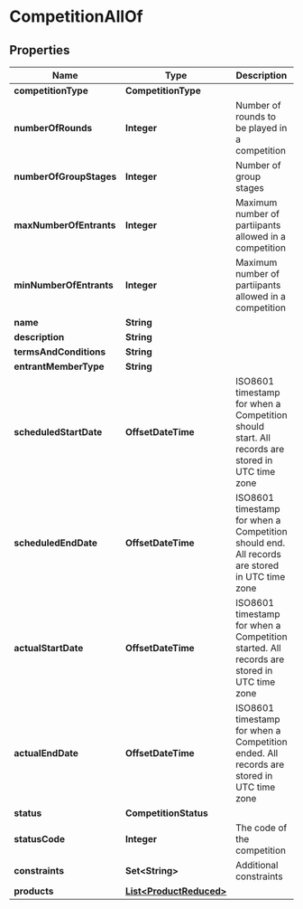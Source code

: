 

# CompetitionAllOf


## Properties

| Name | Type | Description | Notes |
|------------ | ------------- | ------------- | -------------|
|**competitionType** | **CompetitionType** |  |  [optional] |
|**numberOfRounds** | **Integer** | Number of rounds to be played in a competition |  [optional] |
|**numberOfGroupStages** | **Integer** | Number of group stages |  [optional] |
|**maxNumberOfEntrants** | **Integer** | Maximum number of partiipants allowed in a competition |  [optional] |
|**minNumberOfEntrants** | **Integer** | Maximum number of partiipants allowed in a competition |  [optional] |
|**name** | **String** |  |  [optional] |
|**description** | **String** |  |  [optional] |
|**termsAndConditions** | **String** |  |  [optional] |
|**entrantMemberType** | **String** |  |  [optional] |
|**scheduledStartDate** | **OffsetDateTime** | ISO8601 timestamp for when a Competition should start. All records are stored in UTC time zone |  [optional] |
|**scheduledEndDate** | **OffsetDateTime** | ISO8601 timestamp for when a Competition should end. All records are stored in UTC time zone |  [optional] |
|**actualStartDate** | **OffsetDateTime** | ISO8601 timestamp for when a Competition started. All records are stored in UTC time zone |  [optional] [readonly] |
|**actualEndDate** | **OffsetDateTime** | ISO8601 timestamp for when a Competition ended. All records are stored in UTC time zone |  [optional] [readonly] |
|**status** | **CompetitionStatus** |  |  [optional] |
|**statusCode** | **Integer** | The code of the competition |  [optional] [readonly] |
|**constraints** | **Set&lt;String&gt;** | Additional constraints |  [optional] |
|**products** | [**List&lt;ProductReduced&gt;**](ProductReduced.md) |  |  [optional] |



